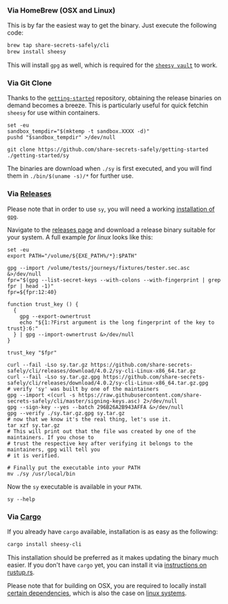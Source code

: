 
### Via HomeBrew (OSX and Linux)

This is by far the easiest way to get the binary. Just execute the following code:

```bash
brew tap share-secrets-safely/cli
brew install sheesy
```

This will install `gpg` as well, which is required for the [`sheesy vault`][syvault] to work.

[syvault]: vault/about.html

### Via Git Clone

Thanks to the [`getting-started`][getting-started] repository, obtaining the release binaries on demand becomes a breeze.
This is particularly useful for quick fetchin `sheesy` for use within containers.

```bash,prepare=sandboxed,hide
set -eu
sandbox_tempdir="$(mktemp -t sandbox.XXXX -d)"
pushd "$sandbox_tempdir" >/dev/null
```

```bash,use=sandboxed,exec=1
git clone https://github.com/share-secrets-safely/getting-started
./getting-started/sy
```

The binaries are download when `./sy` is first executed, and you will find them in `./bin/$(uname -s)/*`
for further use.

[getting-started]: https://github.com/share-secrets-safely/getting-started

### Via [Releases][releases]

Please note that in order to use `sy`, you will need a working [installation of `gpg`][gpg].

Navigate to the [releases page][releases] and download a release binary suitable
for your system. A full example *for linux* looks like this:

```bash,prepare=sy-in-path,hide
set -eu
export PATH="/volume/${EXE_PATH%/*}:$PATH"
```

```bash,exec,hide
gpg --import /volume/tests/journeys/fixtures/tester.sec.asc &>/dev/null
fpr="$(gpg --list-secret-keys --with-colons --with-fingerprint | grep fpr | head -1)"
fpr=${fpr:12:40}

function trust_key () {
  {
    gpg --export-ownertrust
    echo "${1:?First argument is the long fingerprint of the key to trust}:6:"
  } | gpg --import-ownertrust &>/dev/null
}

trust_key "$fpr"
```

```bash,use=sandboxed,exec
curl --fail -Lso sy.tar.gz https://github.com/share-secrets-safely/cli/releases/download/4.0.2/sy-cli-Linux-x86_64.tar.gz
curl --fail -Lso sy.tar.gz.gpg https://github.com/share-secrets-safely/cli/releases/download/4.0.2/sy-cli-Linux-x86_64.tar.gz.gpg
# verify 'sy' was built by one of the maintainers
gpg --import <(curl -s https://raw.githubusercontent.com/share-secrets-safely/cli/master/signing-keys.asc) 2>/dev/null
gpg --sign-key --yes --batch 296B26A2B943AFFA &>/dev/null
gpg --verify ./sy.tar.gz.gpg sy.tar.gz
# now that we know it's the real thing, let's use it.
tar xzf sy.tar.gz
# This will print out that the file was created by one of the maintainers. If you chose to
# trust the respective key after verifying it belongs to the maintainers, gpg will tell you
# it is verified.

# Finally put the executable into your PATH
mv ./sy /usr/local/bin
```

Now the `sy` executable is available in your `PATH`.

```bash,exec
sy --help
```

[gpg]: https://www.gnupg.org/download/index.html#binary

### Via [Cargo][rustup]

If you already have `cargo` available, installation is as easy as the following:

```bash
cargo install sheesy-cli
```

This installation should be preferred as it makes updating the binary much easier.
If you don't have `cargo` yet, you can install it via [instructions on rustup.rs][rustup].

Please note that for building on OSX, you are required to locally install [certain dependencies][dep-osx],
which is also the case on [linux systems][dep-debian].

[dep-osx]: https://github.com/share-secrets-safely/cli/blob/ffafeacb744bdbe7af5a6317ecb65ee9aae13311/.travis.yml#L30
[dep-debian]: https://github.com/share-secrets-safely/cli/blob/ffafeacb744bdbe7af5a6317ecb65ee9aae13311/.travis.yml#L22
[releases]: https://github.com/share-secrets-safely/cli/releases
[rustup]: http://rustup.rs
